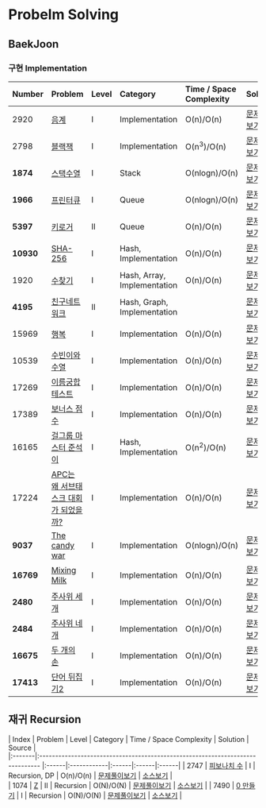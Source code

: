 # Probelm Solving 

## BaekJoon

### 구현 Implementation


| Number | Problem                                                                       | Level | Category    						| Time / Space Complexity                                                                                                                | Solution	| Source	|
|:-------|:----------------------------------------------------------------------------- |:------|:------------|:------|:------|:------|
| 2920   | [음계](https://www.acmicpc.net/problem/2920)								  	 | Ⅰ 	| Implementation 					| O(n)/O(n) 			| [문제풀이보기](http://dawoonjeong.com/algorithm-problem-solving-baekjoon-2920/)  |  [소스보기](https://github.com/iamdawoonjeong/java-datastructure-algorithm/blob/master/java-algorithm-problem-solving/src/baekjoon/problem2920/Main.java)  |	
| 2798   | [블랙잭](https://www.acmicpc.net/problem/2798)								 | Ⅰ 	| Implementation 					| O(n<sup>3</sup>)/O(n) | [문제풀이보기](http://dawoonjeong.com/algorithm-problem-solving-baekjoon-2798/)  |  [소스보기](https://github.com/iamdawoonjeong/java-datastructure-algorithm/blob/master/java-algorithm-problem-solving/src/baekjoon/problem2798/Main.java)  |
| **1874**   | [스택수열](https://www.acmicpc.net/problem/1874)							 | Ⅰ 	| Stack				 				| O(nlogn)/O(n)			| [문제풀이보기](http://dawoonjeong.com/algorithm-problem-solving-baekjoon-1874/)  |  [소스보기](https://github.com/iamdawoonjeong/java-datastructure-algorithm/blob/master/java-algorithm-problem-solving/src/baekjoon/problem1874/Main.java)  |
| **1966**   | [프린터큐](https://www.acmicpc.net/problem/1966)							 | Ⅰ 	| Queue 							| O(nlogn)/O(n) 		| [문제풀이보기](http://dawoonjeong.com/algorithm-problem-solving-baekjoon-1966/)  |  [소스보기](https://github.com/iamdawoonjeong/java-datastructure-algorithm/blob/master/java-algorithm-problem-solving/src/baekjoon/problem1966/Main.java)  |
| **5397**   | [키로거](https://www.acmicpc.net/problem/5397)							 | Ⅱ 	| Queue 							| O(n)/O(n) 			| [문제풀이보기](http://dawoonjeong.com/algorithm-problem-solving-baekjoon-5397/)  |  [소스보기](https://github.com/iamdawoonjeong/java-datastructure-algorithm/blob/master/java-algorithm-problem-solving/src/baekjoon/problem5397/Main.java)  |
| **10930**  | [SHA-256](https://www.acmicpc.net/problem/10930)							 | Ⅰ 	| Hash, Implementation 				| O(n)/O(n) 			| [문제풀이보기](http://dawoonjeong.com/algorithm-problem-solving-baekjoon-10930/)  |  [소스보기](https://github.com/iamdawoonjeong/java-datastructure-algorithm/blob/master/java-algorithm-problem-solving/src/baekjoon/problem10930/Main.java)  |
| 1920   | [수찾기](https://www.acmicpc.net/problem/1920)								 | Ⅰ 	| Hash, Array, Implementation 		| O(n)/O(n)				| [문제풀이보기](http://dawoonjeong.com/algorithm-problem-solving-baekjoon-1920/)  |  [소스보기](https://github.com/iamdawoonjeong/java-datastructure-algorithm/blob/master/java-algorithm-problem-solving/src/baekjoon/problem1920/Main.java)  |
| **4195**   | [친구네트워크](https://www.acmicpc.net/problem/4195)						 | Ⅱ 	| Hash, Graph, Implementation 		|  						| [문제풀이보기](http://dawoonjeong.com/algorithm-problem-solving-baekjoon-4195/)  |  [소스보기](https://github.com/iamdawoonjeong/java-datastructure-algorithm/blob/master/java-algorithm-problem-solving/src/baekjoon/problem4195/Main.java)  |
| 15969  | [행복](https://www.acmicpc.net/problem/15969)									 | Ⅰ 	| Implementation					| O(n)/O(n) 			| [문제풀이보기](http://dawoonjeong.com/algorithm-problem-solving-baekjoon-15969/)  |  [소스보기](https://github.com/iamdawoonjeong/java-datastructure-algorithm/blob/master/java-algorithm-problem-solving/src/baekjoon/problem15969/Main.java)  |
| 10539  | [수빈이와수열](https://www.acmicpc.net/problem/10539)							 | Ⅰ 	| Implementation 					| O(n)/O(n) 			| [문제풀이보기](http://dawoonjeong.com/algorithm-problem-solving-baekjoon-10539/)  |  [소스보기](https://github.com/iamdawoonjeong/java-datastructure-algorithm/blob/master/java-algorithm-problem-solving/src/baekjoon/problem10539/Main.java)  |
| 17269  | [이름궁합 테스트](https://www.acmicpc.net/problem/17269)						 | Ⅰ 	| Implementation 					| O(n)/O(n) 			| [문제풀이보기](http://dawoonjeong.com/algorithm-problem-solving-baekjoon-17269/)  |  [소스보기](https://github.com/iamdawoonjeong/java-datastructure-algorithm/blob/master/java-algorithm-problem-solving/src/baekjoon/problem17269/Main.java)  |
| 17389  | [보너스 점수](https://www.acmicpc.net/problem/17389)							 | Ⅰ 	| Implementation 					| O(n)/O(n) 			| [문제풀이보기](http://dawoonjeong.com/algorithm-problem-solving-baekjoon-17389/)  |  [소스보기](https://github.com/iamdawoonjeong/java-datastructure-algorithm/blob/master/java-algorithm-problem-solving/src/baekjoon/problem17389/Main.java)  |
| 16165  | [걸그룹 마스터 준석이](https://www.acmicpc.net/problem/16165)			   		 | Ⅰ 	| Hash, Implementation 				| O(n<sup>2</sup>)/O(n) | [문제풀이보기](http://dawoonjeong.com/algorithm-problem-solving-baekjoon-16165/)  |  [소스보기](https://github.com/iamdawoonjeong/java-datastructure-algorithm/blob/master/java-algorithm-problem-solving/src/baekjoon/problem16165/Main.java)  |
| 17224  | [APC는 왜 서브태스크 대회가 되었을까?](https://www.acmicpc.net/problem/17224)	 | Ⅰ 	| Implementation 					| O(n)/O(n) 			| [문제풀이보기](http://dawoonjeong.com/algorithm-problem-solving-baekjoon-17224/)  |  [소스보기](https://github.com/iamdawoonjeong/java-datastructure-algorithm/blob/master/java-algorithm-problem-solving/src/baekjoon/problem17224/Main.java)  |
| **9037**   | [The candy war](https://www.acmicpc.net/problem/9037)			   		 | Ⅰ 	| Implementation 					| O(nlogn)/O(n) 		| [문제풀이보기](http://dawoonjeong.com/algorithm-problem-solving-baekjoon-9037/)   |  [소스보기](https://github.com/iamdawoonjeong/java-datastructure-algorithm/blob/master/java-algorithm-problem-solving/src/baekjoon/problem9037/Main.java)   |
| **16769**  | [Mixing Milk](https://www.acmicpc.net/problem/16769)			   		  	 | Ⅰ 	| Implementation 					| O(n)/O(n) 			| [문제풀이보기](http://dawoonjeong.com/algorithm-problem-solving-baekjoon-16769/)  |  [소스보기](https://github.com/iamdawoonjeong/java-datastructure-algorithm/blob/master/java-algorithm-problem-solving/src/baekjoon/problem16769/Main.java)  |
| **2480**   | [주사위 세개](https://www.acmicpc.net/problem/2480)			   		  	 | Ⅰ 	| Implementation 					| O(n)/O(n) 			| [문제풀이보기](http://dawoonjeong.com/algorithm-problem-solving-baekjoon-2480/)   |  [소스보기](https://github.com/iamdawoonjeong/java-datastructure-algorithm/blob/master/java-algorithm-problem-solving/src/baekjoon/problem2480/Main.java)   |
| **2484**   | [주사위 네개](https://www.acmicpc.net/problem/2484)			   		  	 | Ⅰ 	| Implementation 					| O(n)/O(n) 			| [문제풀이보기](http://dawoonjeong.com/algorithm-problem-solving-baekjoon-2484/)   |  [소스보기](https://github.com/iamdawoonjeong/java-datastructure-algorithm/blob/master/java-algorithm-problem-solving/src/baekjoon/problem2484/Main.java)   |
| **16675**  | [두 개의 손](https://www.acmicpc.net/problem/16675)			   		  	 | Ⅰ 	| Implementation 					| O(n)/O(n) 			| [문제풀이보기](http://dawoonjeong.com/algorithm-problem-solving-baekjoon-16675/)  |  [소스보기](https://github.com/iamdawoonjeong/java-datastructure-algorithm/blob/master/java-algorithm-problem-solving/src/baekjoon/problem16675/Main.java)  |
| **17413**  | [단어 뒤집기2](https://www.acmicpc.net/problem/17413)			   		  	 | Ⅰ 	| Implementation 					| O(n)/O(n) 			| [문제풀이보기](http://dawoonjeong.com/algorithm-problem-solving-baekjoon-17413/)  |  [소스보기](https://github.com/iamdawoonjeong/java-datastructure-algorithm/blob/master/java-algorithm-problem-solving/src/baekjoon/problem17413/Main.java)  |



## 재귀 Recursion

| Index | Problem                                                                      	  | Level | Category 					       | Time / Space Complexity 
| Solution	| Source	|                                                                                                                                  
|:-------|:------------------------------------------------------------------------------ |:------|:------------|:------|:------|:------|
| 2747   | [피보나치 수](https://www.acmicpc.net/problem/2747)					  		  | Ⅰ 	  | Recursion, DP 				   | O(n)/O(n)				| [문제풀이보기](http://dawoonjeong.com/algorithm-problem-solving-baekjoon-2747/)   |  [소스보기](https://github.com/iamdawoonjeong/java-datastructure-algorithm/blob/master/java-algorithm-problem-solving/src/baekjoon/problem2747/Main.java)   |  
| 1074   | [Z](https://www.acmicpc.net/problem/1074)									  | Ⅱ    | Recursion 				       | O(N)/O(N)				| [문제풀이보기](http://dawoonjeong.com/algorithm-problem-solving-baekjoon-1074/)   |  [소스보기](https://github.com/iamdawoonjeong/java-datastructure-algorithm/blob/master/java-algorithm-problem-solving/src/baekjoon/problem1074/Main.java)  		  |
| 7490   | [0 만들기](https://www.acmicpc.net/problem/7490)								  | Ⅰ 	  | Recursion 				       | O(N)/O(N)              | [문제풀이보기](http://dawoonjeong.com/algorithm-problem-solving-baekjoon-7490/)   |  [소스보기](https://github.com/iamdawoonjeong/java-datastructure-algorithm/blob/master/java-algorithm-problem-solving/src/baekjoon/problem7490/Main.java)  |